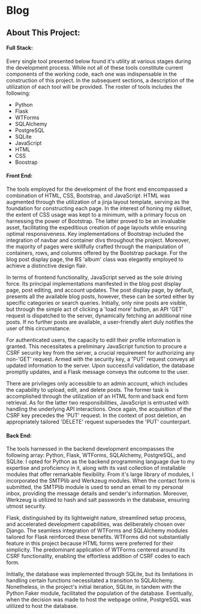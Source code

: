# Blog

<h2><b>About This Project:</b></h2>
<h4>Full Stack:</h4>
<p>
Every single tool presented below found it's utility at various stages during the development process. 
While not all of these tools constitute current components of the working code, each one was indispensable in the construction of this project. 
In the subsequent sections, a description of the utilization of each tool will be provided. 
The roster of tools includes the following:
</p>
<ul>
    <li>Python</li>
    <li>Flask</li>
    <li>WTForms</li>
    <li>SQLAlchemy</li>
    <li>PostgreSQL</li>
    <li>SQLite</li>
    <li>JavaScript</li>
    <li>HTML</li>
    <li>CSS</li>
    <li>Boostrap</li>
</ul>
<h4>Front End:</h4>
<p>
The tools employed for the development of the front end encompassed a combination of HTML, CSS, Bootstrap, and JavaScript. 
HTML was augmented through the utilization of a jinja layout template, serving as the foundation for constructing each page. 
In the interest of honing my skillset, the extent of CSS usage was kept to a minimum, with a primary focus on harnessing the power of Bootstrap. 
The latter proved to be an invaluable asset, facilitating the expeditious creation of page layouts while ensuring optimal responsiveness. 
Key implementations of Bootstrap included the integration of navbar and container divs throughout the project. 
Moreover, the majority of pages were skillfully crafted through the manipulation of containers, rows, and columns offered by the Bootstrap package. 
For the blog post display page, the BS 'album' class was elegantly employed to achieve a distinctive design flair.
</p>
<p>
In terms of frontend functionality, JavaScript served as the sole driving force. 
Its principal implementations manifested in the blog post display page, post editing, and account updates. 
The post display page, by default, presents all the available blog posts, however, these can be sorted either by specific categories or search queries.
Initially, only nine posts are visible, but through the simple act of clicking a 'load more' button, an API 'GET' request is dispatched to the server, dynamically fetching an additional nine posts. 
If no further posts are available, a user-friendly alert duly notifies the user of this circumstance.
</p>
<p>
For authenticated users, the capacity to edit their profile information is granted. 
This necessitates a preliminary JavaScript function to procure a CSRF security key from the server, a crucial requirement for authorizing any non-'GET' request. 
Armed with the security key, a 'PUT' request conveys all updated information to the server. Upon successful validation, the database promptly updates, and a Flask message conveys the outcome to the user.
</p>
<p>
There are privileges only accessible to an admin account, which includes the capability to upload, edit, and delete posts. 
The former task is accomplished through the utilization of an HTML form and back end form retrieval. 
As for the latter two responsibilities, JavaScript is entrusted with handling the underlying API interactions. 
Once again, the acquisition of the CSRF key precedes the 'PUT' request. 
In the context of post deletion, an appropriately tailored 'DELETE' request supersedes the 'PUT' counterpart.
</p>
<h4>Back End:</h4>
<p>
The tools harnessed in the backend development encompasses the following array: Python, Flask, WTForms, SQLAlchemy, PostgreSQL, and SQLite. 
I opted for Python as the backend programming language due to my expertise and proficiency in it, along with its vast collection of installable modules that offer remarkable flexibility.
From it's large library of modules, I incorporated the SMTPlib and Werkzeug modules. 
When the contact form is submitted, the SMTPlib module is used to send an email to my personal inbox, providing the message details and sender's information.
Moreover, Werkzeug is utilized to hash and salt passwords in the database, ensuring utmost security.
</p>
<p>
Flask, distinguished by its lightweight nature, streamlined setup process, and accelerated development capabilities, was deliberately chosen over Django. 
The seamless integration of WTForms and SQLAlchemy modules tailored for Flask reinforced these benefits. 
WTForms did not substantially feature in this project because HTML forms were preferred for their simplicity. 
The predominant application of WTForms centered around its CSRF functionality, enabling the effortless addition of CSRF codes to each form.
</p>
<p>
Initially, the database was implemented through SQLite, but its limitations in handling certain functions necessitated a transition to SQLAlchemy. 
Nonetheless, in the project's initial iteration, SQLite, in tandem with the Python Faker module, facilitated the population of the database.
Eventually, when the decision was made to host the webpage online, PostgreSQL was utilized to host the database. 
</p>
